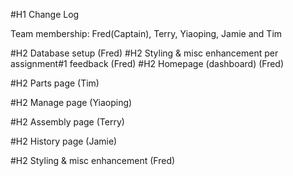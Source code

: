 #H1 Change Log

Team membership: Fred(Captain), Terry, Yiaoping, Jamie and Tim

#H2 Database setup (Fred)
#H2 Styling & misc enhancement per assignment#1 feedback (Fred)
#H2 Homepage (dashboard) (Fred)

#H2 Parts page (Tim)

#H2 Manage page (Yiaoping)

#H2 Assembly page (Terry)

#H2 History page (Jamie)

#H2 Styling & misc enhancement (Fred)



